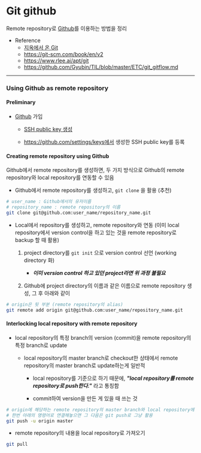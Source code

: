 # Git github
Remote repository로 [Github](https://github.com/)를 이용하는 방법을 정리

* Reference
	+ [지옥에서 온 Git](https://opentutorials.org/module/2676) 
	+ https://git-scm.com/book/en/v2
	+ https://www.rlee.ai/apt/git
	+ https://github.com/Gyubin/TIL/blob/master/ETC/git_gitflow.md
---

### Using Github as remote repository
#### Preliminary
* [Github](https://github.com/) 가입

	+ [SSH public key 생성](https://git-scm.com/book/ko/v1/Git-%EC%84%9C%EB%B2%84-SSH-%EA%B3%B5%EA%B0%9C%ED%82%A4-%EB%A7%8C%EB%93%A4%EA%B8%B0)

	+ https://github.com/settings/keys에서 생성한 SSH public key를 등록

#### Creating remote repository using Github
Github에서 remote repository를 생성하면, 두 가지 방식으로 Github의 remote repository와 local repository를 연동할 수 있음

* Github에서 remote repository를 생성하고, `git clone` 을 활용 (추천)

```bash
# user_name : Github에서의 유저이름
# repository_name : remote repository의 이름
git clone git@github.com:user_name/repository_name.git
```

* Local에서 repository를 생성하고, remote repository와 연동 (이미 local repository에서 version control을 하고 있는 것을 remote repository로 backup 할 때 활용)

	1. project directory를 `git init` 으로 version control 선언 (working directory 화)

		- ***이미 version control 하고 있던 project라면 위 과정 불필요***

	2. Github에 project directory의 이름과 같은 이름으로 remote repository 생성, 그 후 아래와 같이

```bash
# origin은 뒷 부분 (remote repository의 alias)
git remote add origin git@github.com:user_name/repository_name.git
```

#### Interlocking local repository with remote repository
* local repository의 특정 branch의 version (commit)을 remote repository의 특정 branch로 update

	+ local repository의 master branch로 checkout한 상태에서 remote repository의 master branch로 update하는게 일반적

		- local repository를 기준으로 하기 때문에, ***"local repository를 remote repository로 push한다."*** 라고 통칭함

		- commit하여 version을 만든 게 있을 때 쓰는 것

```bash
# origin에 해당하는 remote repository의 master branch와 local repository에서 checkout한 branch를 연결
# 한번 아래의 명령어로 연결해놓으면 그 다음은 git push로 그냥 활용
git push -u origin master
```

- remote repository의 내용을 local repository로 가져오기

```bash
git pull
```
